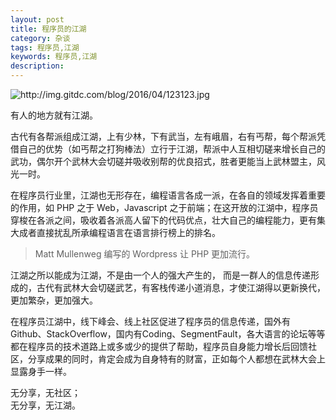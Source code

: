 ```yaml
---
layout: post
title: 程序员的江湖
category: 杂谈
tags: 程序员,江湖
keywords: 程序员,江湖
description: 
---
```


<img src="http://img.gitdc.com/blog/2016/04/123123.jpg" alt="http://img.gitdc.com/blog/2016/04/123123.jpg" />

有人的地方就有江湖。

古代有各帮派组成江湖，上有少林，下有武当，左有峨眉，右有丐帮，每个帮派凭借自己的优势（如丐帮之打狗棒法）立行于江湖，帮派中人互相切磋来增长自己的武功，偶尔开个武林大会切磋并吸收别帮的优良招式，胜者更能当上武林盟主，风光一时。

在程序员行业里，江湖也无形存在，编程语言各成一派，在各自的领域发挥着重要的作用，如 PHP 之于 Web，Javascript 之于前端；在这开放的江湖中，程序员穿梭在各派之间，吸收着各派高人留下的代码优点，壮大自己的编程能力，更有集大成者直接扰乱所承编程语言在语言排行榜上的排名。

<blockquote>
  Matt Mullenweg 编写的 Wordpress 让 PHP 更加流行。
</blockquote>

江湖之所以能成为江湖，不是由一个人的强大产生的， 而是一群人的信息传递形成的，古代有武林大会切磋武艺，有客栈传递小道消息，才使江湖得以更新换代，更加繁杂，更加强大。

在程序员江湖中，线下峰会、线上社区促进了程序员的信息传递，国外有Github、StackOverflow，国内有Coding、SegmentFault，各大语言的论坛等等都在程序员的技术道路上或多或少的提供了帮助，程序员自身能力增长后回馈社区，分享成果的同时，肯定会成为自身特有的财富，正如每个人都想在武林大会上显露身手一样。

无分享，无社区；    
无分享，无江湖。

